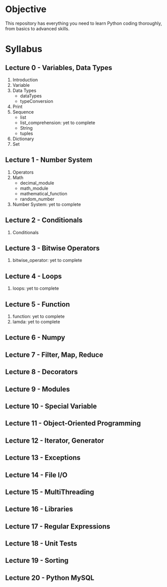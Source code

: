 # Objective

This repository has everything you need to learn Python coding thoroughly, from basics to advanced skills.

# Syllabus

## Lecture 0 - Variables, Data Types
1. Introduction
2. Variable
3. Data Types
    - dataTypes
    - typeConversion
4. Print
5. Sequence
    - list
    - list_comprehension: yet to complete
    - String
    - tuples
6. Dictionary
7. Set

## Lecture 1 - Number System
1. Operators
2. Math
    - decimal_module
    - math_module
    - mathematical_function
    - random_number
3. Number System: yet to complete

## Lecture 2 - Conditionals
1. Conditionals

## Lecture 3 - Bitwise Operators
1. bitwise_operator: yet to complete

## Lecture 4 - Loops
1. loops: yet to complete

## Lecture 5 - Function
1. function: yet to complete
2. lamda: yet to complete

## Lecture 6 - Numpy

## Lecture 7 - Filter, Map, Reduce

## Lecture 8 - Decorators

## Lecture 9 - Modules

## Lecture 10 - Special Variable

## Lecture 11 - Object-Oriented Programming

## Lecture 12 - Iterator, Generator

## Lecture 13 - Exceptions

## Lecture 14 - File I/O

## Lecture 15 - MultiThreading

## Lecture 16 - Libraries

## Lecture 17 - Regular Expressions

## Lecture 18 - Unit Tests

## Lecture 19 - Sorting

## Lecture 20 - Python MySQL

